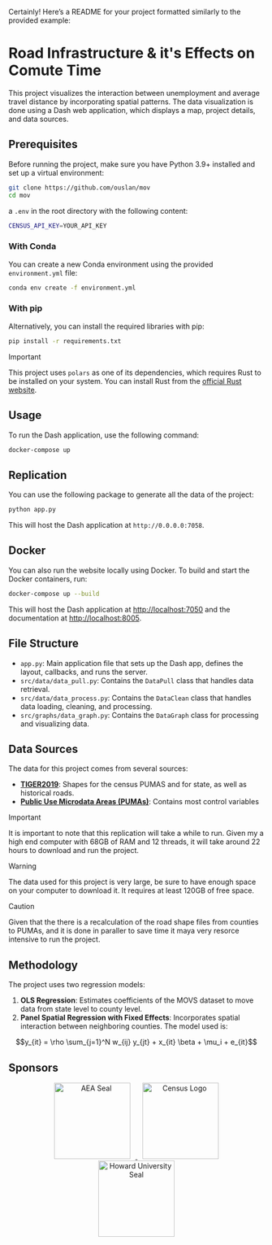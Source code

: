 Certainly! Here’s a README for your project formatted similarly to the provided example:

# Road Infrastructure & it's Effects on Comute Time

This project visualizes the interaction between unemployment and average travel distance by incorporating spatial patterns. The data visualization is done using a Dash web application, which displays a map, project details, and data sources.

## Prerequisites

Before running the project, make sure you have Python 3.9+ installed and set up a virtual environment:

```bash
git clone https://github.com/ouslan/mov
cd mov
```

a `.env` in the root directory with the following content:

```bash
CENSUS_API_KEY=YOUR_API_KEY
```

### With Conda

You can create a new Conda environment using the provided `environment.yml` file:

```bash
conda env create -f environment.yml
```

### With pip

Alternatively, you can install the required libraries with pip:

```bash
pip install -r requirements.txt
```

> [!IMPORTANT]  
> This project uses `polars` as one of its dependencies, which requires Rust to be installed on your system. You can install Rust from the [official Rust website](https://www.rust-lang.org/).

## Usage

To run the Dash application, use the following command:

```bash
docker-compose up
```

## Replication

You can use the following package to generate all the data of the project:
```bash
python app.py
```

This will host the Dash application at `http://0.0.0.0:7058`.

## Docker

You can also run the website locally using Docker. To build and start the Docker containers, run:

```bash
docker-compose up --build
```

This will host the Dash application at [http://localhost:7050](http://localhost:7050) and the documentation at [http://localhost:8005](http://localhost:8005).

## File Structure

- `app.py`: Main application file that sets up the Dash app, defines the layout, callbacks, and runs the server.
- `src/data/data_pull.py`: Contains the `DataPull` class that handles data retrieval.
- `src/data/data_process.py`: Contains the `DataClean` class that handles data loading, cleaning, and processing.
- `src/graphs/data_graph.py`: Contains the `DataGraph` class for processing and visualizing data.

## Data Sources

The data for this project comes from several sources:

-  [**TIGER2019**](https://www2.census.gov/geo/tiger/TIGER2019/TABBLOCK20/): Shapes for the census PUMAS and for state, as well as historical roads.
- [**Public Use Microdata Areas (PUMAs)**](https://www.census.gov/programs-surveys/geography/guidance/geo-areas/pumas.html): Contains most control variables

> [!IMPORTANT]  
> It is important to note that this replication will take a while to run. Given my a high end computer with 68GB of RAM and 12 threads, it will take around 22 hours to download and run the project.

> [!WARNING]  
> The data used for this project is very large, be sure to have enough space on your computer to download it. It requires at least 120GB of free space.

> [!CAUTION]
> Given that the there is a recalculation of the road shape files from counties to PUMAs, and it is done in paraller to save time it maya very resorce intensive to run the project.
## Methodology

The project uses two regression models:

1. **OLS Regression**: Estimates coefficients of the MOVS dataset to move data from state level to county level.
2. **Panel Spatial Regression with Fixed Effects**: Incorporates spatial interaction between neighboring counties. The model used is:

$$y_{it} = \rho \sum_{j=1}^N w_{ij} y_{jt} + x_{it} \beta + \mu_i + e_{it}$$


## Sponsors

<p align="center">
  <a href="https://www.aeaweb.org/">
    <img src='https://upload.wikimedia.org/wikipedia/en/thumb/e/e4/American_Economic_Association_logo.svg/2880px-American_Economic_Association_logo.svg.png' alt="AEA Seal" style="width: 150px; height: auto; margin: 0 10px;" />
  </a>
  <a href="https://www.census.gov/">
    <img src='https://upload.wikimedia.org/wikipedia/commons/c/c1/United_States_Census_Bureau_Wordmark.svg' alt="Census Logo" style="width: 150px; height: auto; margin: 0 10px;" />
  </a>
  <a href="https://howard.edu/">
    <img src='https://upload.wikimedia.org/wikipedia/en/thumb/2/21/Howard_University_logo.svg/2880px-Howard_University_logo.svg.png' alt="Howard University Seal" style="width: 150px; height: auto; margin: 0 10px;" />
  </a>
</p>
